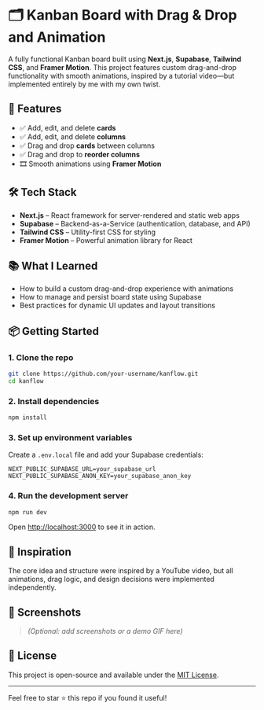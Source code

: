 # 🗂️ Kanban Board with Drag & Drop and Animation

A fully functional Kanban board built using **Next.js**, **Supabase**, **Tailwind CSS**, and **Framer Motion**. This project features custom drag-and-drop functionality with smooth animations, inspired by a tutorial video—but implemented entirely by me with my own twist.

## 🚀 Features

- ✅ Add, edit, and delete **cards**
- ✅ Add, edit, and delete **columns**
- ✅ Drag and drop **cards** between columns
- ✅ Drag and drop to **reorder columns**
- 🎞️ Smooth animations using **Framer Motion**

## 🛠️ Tech Stack

- **Next.js** – React framework for server-rendered and static web apps
- **Supabase** – Backend-as-a-Service (authentication, database, and API)
- **Tailwind CSS** – Utility-first CSS for styling
- **Framer Motion** – Powerful animation library for React

## 📚 What I Learned

- How to build a custom drag-and-drop experience with animations
- How to manage and persist board state using Supabase
- Best practices for dynamic UI updates and layout transitions

## 📦 Getting Started

### 1. Clone the repo

```bash
git clone https://github.com/your-username/kanflow.git
cd kanflow
````

### 2. Install dependencies

```bash
npm install
```

### 3. Set up environment variables

Create a `.env.local` file and add your Supabase credentials:

```env
NEXT_PUBLIC_SUPABASE_URL=your_supabase_url
NEXT_PUBLIC_SUPABASE_ANON_KEY=your_supabase_anon_key
```

### 4. Run the development server

```bash
npm run dev
```

Open [http://localhost:3000](http://localhost:3000) to see it in action.

## 🧠 Inspiration

The core idea and structure were inspired by a YouTube video, but all animations, drag logic, and design decisions were implemented independently.

## 📸 Screenshots

> *(Optional: add screenshots or a demo GIF here)*

## 📄 License

This project is open-source and available under the [MIT License](LICENSE).

---

Feel free to star ⭐ this repo if you found it useful!
